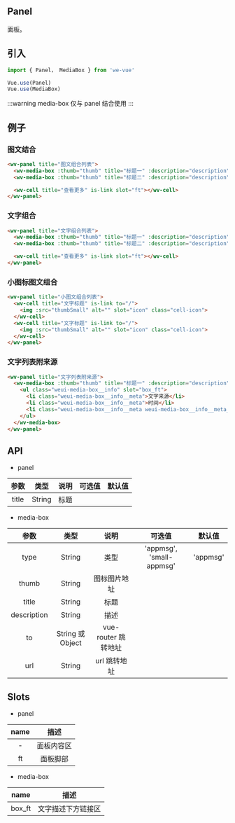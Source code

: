 Panel
---
面板。

## 引入

```js
import { Panel， MediaBox } from 'we-vue'

Vue.use(Panel)
Vue.use(MediaBox)
```

:::warning
media-box 仅与 panel 结合使用
:::

## 例子

### 图文结合

```html
<wv-panel title="图文组合列表">
  <wv-media-box :thumb="thumb" title="标题一" :description="description" to="/"></wv-media-box>
  <wv-media-box :thumb="thumb" title="标题二" :description="description" to="/"></wv-media-box>

  <wv-cell title="查看更多" is-link slot="ft"></wv-cell>
</wv-panel>
```

### 文字组合

```html
<wv-panel title="文字组合列表">
  <wv-media-box :thumb="thumb" title="标题一" :description="description" to="/" type="text"></wv-media-box>
  <wv-media-box :thumb="thumb" title="标题二" :description="description" to="/" type="text"></wv-media-box>

  <wv-cell title="查看更多" is-link slot="ft"></wv-cell>
</wv-panel>
```

### 小图标图文组合

``` html
<wv-panel title="小图文组合列表">
  <wv-cell title="文字标题" is-link to="/">
    <img :src="thumbSmall" alt="" slot="icon" class="cell-icon">
  </wv-cell>
  <wv-cell title="文字标题" is-link to="/">
    <img :src="thumbSmall" alt="" slot="icon" class="cell-icon">
  </wv-cell>
</wv-panel>
```

### 文字列表附来源

```html
<wv-panel title="文字列表附来源">
  <wv-media-box :thumb="thumb" title="标题一" :description="description" to="/" type="text">
    <ul class="weui-media-box__info" slot="box_ft">
      <li class="weui-media-box__info__meta">文字来源</li>
      <li class="weui-media-box__info__meta">时间</li>
      <li class="weui-media-box__info__meta weui-media-box__info__meta_extra">其它信息</li>
    </ul>
  </wv-media-box>
</wv-panel>
```

## API

- panel

|   参数   |   类型    |   说明   | 可选值  |  默认值  |
| :----: | :-----: | :----: | :--: | :---: |
| title  | String  |  标题   |      |        |

- media-box

|   参数   |   类型    |   说明   | 可选值  |  默认值  |
| :----: | :-----: | :----: | :--: | :---: |
| type  | String  |  类型   |  'appmsg', 'small-appmsg'    |   'appmsg'     |
| thumb  | String  |  图标图片地址   |      |        |
| title  | String  |  标题   |      |        |
| description  | String  |  描述   |      |        |
| to  | String 或 Object  |  vue-router 跳转地址   |      |        |
| url  | String  |  url 跳转地址   |      |        |

## Slots

- panel

|   name   |   描述    |
| :----: | :-----: |
| -  | 面板内容区  |
| ft  | 面板脚部  |

- media-box

|   name   |   描述    |
| :----: | :-----: |
| box_ft  | 文字描述下方链接区  |
